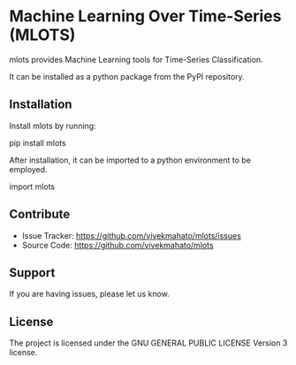 # Machine Learning Over Time-Series (MLOTS)

mlots provides Machine Learning tools for Time-Series Classification.

It can be installed as a python package from the PyPI repository.

## Installation

Install mlots by running:

   pip install mlots

After installation, it can be imported to a python environment to be employed.

   import mlots

## Contribute

- Issue Tracker: https://github.com/vivekmahato/mlots/issues
- Source Code: https://github.com/vivekmahato/mlots

## Support

If you are having issues, please let us know.

## License

The project is licensed under the GNU GENERAL PUBLIC LICENSE Version 3 license.
